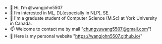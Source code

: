 - 👋 Hi, I’m @wangjohn5507
- 👀 I’m interested in ML, DL(especially in NLP), SE.
- 💞️ I'm a graduate student of Computer Science (M.Sc) at York University in Canada.
- 📫 Welcome to contact me by mail "chungyuwang5507@gmail.com"!
- 🙌 Here is my personal website "https://wangjohn5507.github.io/"

<!---
wangjohn5507/wangjohn5507 is a ✨ special ✨ repository because its `README.md` (this file) appears on your GitHub profile.
You can click the Preview link to take a look at your changes.
--->
